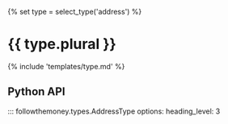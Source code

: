 {% set type = select_type('address') %}
# {{ type.plural }}

{% include 'templates/type.md' %}

## Python API

::: followthemoney.types.AddressType
    options:
        heading_level: 3